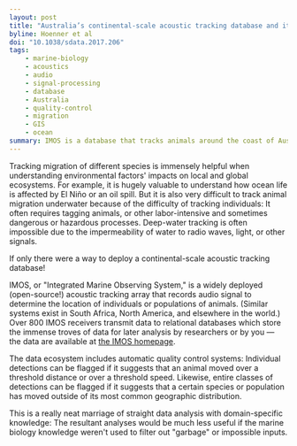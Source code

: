 ```yaml
---
layout: post
title: "Australia’s continental-scale acoustic tracking database and its automated quality control process"
byline: Hoenner et al
doi: "10.1038/sdata.2017.206"
tags:
    - marine-biology
    - acoustics
    - audio
    - signal-processing
    - database
    - Australia
    - quality-control
    - migration
    - GIS
    - ocean
summary: IMOS is a database that tracks animals around the coast of Australia using acoustic tracking techniques. The data are then sanitized using domain-specific knowledge about the speed and expected location of different species.
---
```


Tracking migration of different species is immensely helpful when understanding environmental factors' impacts on local and global ecosystems. For example, it is hugely valuable to understand how ocean life is affected by El Niño or an oil spill. But it is also very difficult to track animal migration underwater because of the difficulty of tracking individuals: It often requires tagging animals, or other labor-intensive and sometimes dangerous or hazardous processes. Deep-water tracking is often impossible due to the impermeability of water to radio waves, light, or other signals.

If only there were a way to deploy a continental-scale acoustic tracking database!

IMOS, or "Integrated Marine Observing System," is a widely deployed (open-source!) acoustic tracking array that records audio signal to determine the location of individuals or populations of animals. (Similar systems exist in South Africa, North America, and elsewhere in the world.) Over 800 IMOS receivers transmit data to relational databases which store the immense troves of data for later analysis by researchers or by you — the data are available at [the IMOS homepage](https://animaltracking.aodn.org.au/).

The data ecosystem includes automatic quality control systems: Individual detections can be flagged if it suggests that an animal moved over a threshold distance or over a threshold speed. Likewise, entire classes of detections can be flagged if it suggests that a certain species or population has moved outside of its most common geographic distribution.

This is a really neat marriage of straight data analysis with domain-specific knowledge: The resultant analyses would be much less useful if the marine biology knowledge weren't used to filter out "garbage" or impossible inputs.
